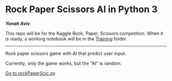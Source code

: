 # Rock Paper Scissors AI in Python 3

***Yonah Aviv***



  


  


  


  

This repo will be for the Kaggle Rock, Paper, Scissors competition.
When it is ready, a working notebook will be in the [Training](Training) folder.


  




----

Rock paper scissors game with AI that predict user input.

Currently, only the game works, but the "AI" is random.


[Go to rockPaperScic.py](rockPaperScic.py)


